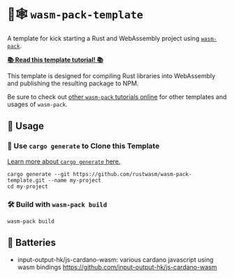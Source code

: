 # 🦀🕸️ `wasm-pack-template`

A template for kick starting a Rust and WebAssembly project using
[`wasm-pack`](https://github.com/rustwasm/wasm-pack).

[**📚 Read this template tutorial! 📚**][template-docs]

This template is designed for compiling Rust libraries into WebAssembly and
publishing the resulting package to NPM.

Be sure to check out [other `wasm-pack` tutorials online][tutorials] for other
templates and usages of `wasm-pack`.

[tutorials]: https://rustwasm.github.io/docs/wasm-pack/tutorials/index.html
[template-docs]: https://rustwasm.github.io/docs/wasm-pack/tutorials/npm-browser-packages/index.html

## 🚴 Usage

### 🐑 Use `cargo generate` to Clone this Template

[Learn more about `cargo generate` here.](https://github.com/ashleygwilliams/cargo-generate)

```
cargo generate --git https://github.com/rustwasm/wasm-pack-template.git --name my-project
cd my-project
```

### 🛠️ Build with `wasm-pack build`

```
wasm-pack build
```

## 🔋 Batteries


- input-output-hk/js-cardano-wasm: various cardano javascript using wasm bindings https://github.com/input-output-hk/js-cardano-wasm


